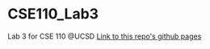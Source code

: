 # CSE110_Lab3
Lab 3 for CSE 110 @UCSD
[Link to this repo's github pages](https://derryl0925.github.io/sp24-cse110-lab3/)
